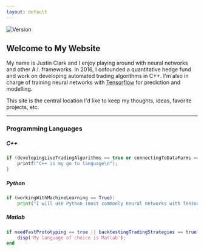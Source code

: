 ```yaml
---
layout: default
---
```


![Version](https://img.shields.io/badge/Version-0.3-orange.svg)

## Welcome to My Website

My name is Justin Clark and I enjoy playing around with neural networks and other A.I. frameworks. In 2016, I cofounded a quantitative hedge fund and work on developing automated trading algorithms in C++. I'm also in charge of training neural networks with [Tensorflow](https://tensorflow.org/) for prediction and modelling.

This site is the central location I'd like to keep my thoughts, ideas, favorite projects, etc.

* * *

### Programming Languages

##### C++
```c++
if (developingLiveTradingAlgorithms == true or connectingToDataFarms == true){
    printf("C++ is my go to language\n");
}
```

##### Python
```python
if (workingWithMachineLearning == True):
    print("I will use Python (most commonly neural networks with Tensorflow)") 
```

##### Matlab
```matlab
if needFastPrototyping == true || backtestingTradingStrategies == true
    disp('My language of choice is Matlab');
end
```
